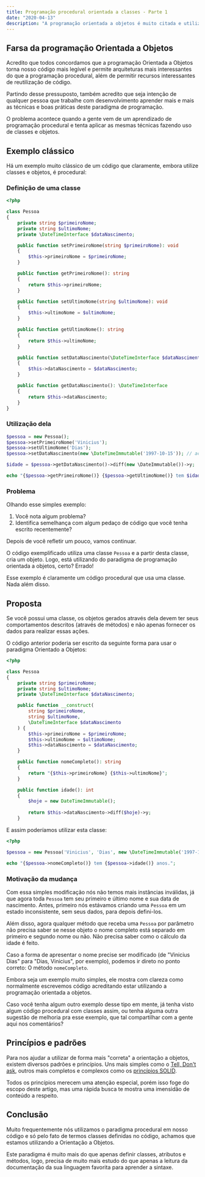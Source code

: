 ```yaml
---
title: Programação procedural orientada a classes - Parte 1
date: "2020-04-13"
description: "A programação orientada a objetos é muito citada e utilizada, mas será que você está fazendo da forma correta? Será que não está apenas usando classes na programação procedural?"
---
```

## Farsa da programação Orientada a Objetos

Acredito que todos concordamos que a programação Orientada a Objetos torna nosso código mais legível e permite arquiteturas mais interessantes do que a programação procedural, além de permitir recursos interessantes de reutilização de código.

Partindo desse pressuposto, também acredito que seja intenção de qualquer pessoa que trabalhe com desenvolvimento aprender mais e mais as técnicas e boas práticas deste paradigma de programação.

O problema acontece quando a gente vem de um aprendizado de programação procedural e tenta aplicar as mesmas técnicas fazendo uso de classes e objetos.

## Exemplo clássico

Há um exemplo muito clássico de um código que claramente, embora utilize classes e objetos, é procedural:

### Definição de uma classe

```php
<?php

class Pessoa
{
    private string $primeiroNome;
    private string $ultimoNome;
    private \DateTimeInterface $dataNascimento;

    public function setPrimeiroNome(string $primeiroNome): void
    {
        $this->primeiroNome = $primeiroNome;
    }

    public function getPrimeiroNome(): string
    {
        return $this->primeiroNome;
    }

    public function setUltimoNome(string $ultimoNome): void
    {
        $this->ultimoNome = $ultimoNome;
    }

    public function getUltimoNome(): string
    {
        return $this->ultimoNome;
    }

    public function setDataNascimento(\DateTimeInterface $dataNascimento): void
    {
        $this->dataNascimento = $dataNascimento;
    }

    public function getDataNascimento(): \DateTimeInterface
    {
        return $this->dataNascimento;
    }
}

```

### Utilização dela

```php
$pessoa = new Pessoa();
$pessoa->setPrimeiroNome('Vinicius');
$pessoa->setUltimoNome('Dias');
$pessoa->setDataNascimento(new \DateTimeImmutable('1997-10-15')); // aceito presentes

$idade = $pessoa->getDataNascimento()->diff(new \DateImmutable())->y;

echo "{$pessoa->getPrimeiroNome()} {$pessoa->getUltimoNome()} tem $idade anos";
```

### Problema

Olhando esse simples exemplo:

1. Você nota algum problema?
2. Identifica semelhança com algum pedaço de código que você tenha escrito recentemente?

Depois de você refletir um pouco, vamos continuar.

O código exemplificado utiliza uma classe `Pessoa` e a partir desta classe, cria um objeto. Logo, está utilizando do paradigma de programação orientada a objetos, certo? Errado!

Esse exemplo é claramente um código procedural que usa uma classe. Nada além disso.

## Proposta

Se você possui uma classe, os objetos gerados através dela devem ter seus comportamentos descritos (através de métodos) e não apenas fornecer os dados para realizar essas ações.

O código anterior poderia ser escrito da seguinte forma para usar o paradigma Orientado a Objetos:

```php
<?php

class Pessoa
{
    private string $primeiroNome;
    private string $ultimoNome;
    private \DateTimeInterface $dataNascimento;

    public function __construct(
        string $primeiroNome,
        string $ultimoNome,
        \DateTimeInterface $dataNascimento
    ) {
        $this->primeiroNome = $primeiroNome;
        $this->ultimoNome = $ultimoNome;
        $this->dataNascimento = $dataNascimento;
    }

    public function nomeCompleto(): string
    {
        return "{$this->primeiroNome} {$this->ultimoNome}";
    }

    public function idade(): int
    {
        $hoje = new DateTimeImmutable();
        
        return $this->dataNascimento->diff($hoje)->y;
    }
```

E assim poderíamos utilizar esta classe:

```php
<?php

$pessoa = new Pessoa('Vinicius', 'Dias', new \DateTimeImmutable('1997-10-15'));

echo "{$pessoa->nomeCompleto()} tem {$pessoa->idade()} anos.";
```

### Motivação da mudança

Com essa simples modificação nós não temos mais instâncias inválidas, já que agora toda `Pessoa` tem seu primeiro e último nome e sua data de nascimento. Antes, primeiro nós estávamos criando uma `Pessoa` em um estado inconsistente, sem seus dados, para depois defini-los.

Além disso, agora qualquer método que receba uma `Pessoa` por parâmetro não precisa saber se nesse objeto o nome completo está separado em primeiro e segundo nome ou não. Não precisa saber como o cálculo da idade é feito.

Caso a forma de apresentar o nome precise ser modificado (de "Vinicius Dias" para "Dias, Vinicius", por exemplo), podemos ir direto no ponto correto: O método `nomeCompleto`.

Embora seja um exemplo muito simples, ele mostra com clareza como normalmente escrevemos código acreditando estar utilizando a programação orientada a objetos.

Caso você tenha algum outro exemplo desse tipo em mente, já tenha visto algum código procedural com classes assim, ou tenha alguma outra sugestão de melhoria pra esse exemplo, que tal compartilhar com a gente aqui nos comentários?

## Princípios e padrões

Para nos ajudar a utilizar de forma mais "correta" a orientação a objetos, existem diversos padrões e princípios. Uns mais simples como o [Tell, Don't ask](https://youtu.be/7IXeLhpjk6g), outros mais completos e complexos como os [princípios SOLID](https://amzn.to/3Eplrm2).

Todos os princípios merecem uma atenção especial, porém isso foge do escopo deste artigo, mas uma rápida busca te mostra uma imensidão de conteúdo a respeito.

## Conclusão

Muito frequentemente nós utilizamos o paradigma procedural em nosso código e só pelo fato de termos classes definidas no código, achamos que estamos utilizando a Orientação a Objetos.

Este paradigma é muito mais do que apenas definir classes, atributos e métodos, logo, precisa de muito mais estudo do que apenas a leitura da documentação da sua linguagem favorita para aprender a sintaxe.
